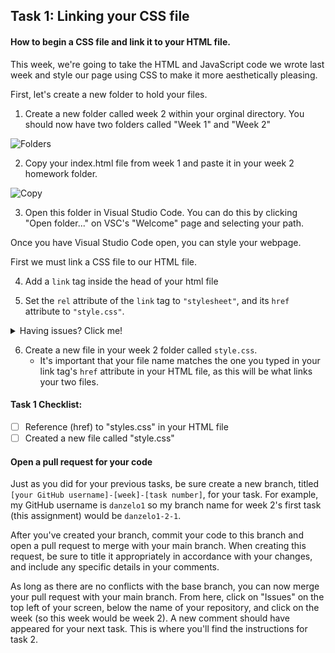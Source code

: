 ## Task 1: Linking your CSS file

#### How to begin a CSS file and link it to your HTML file.

This week, we're going to take the HTML and JavaScript code we wrote last week and style our page using CSS to make it more aesthetically pleasing.

First, let's create a new folder to hold your files.  

1. Create a new folder called week 2 within your orginal directory. You should now have two folders called "Week 1" and "Week 2"

![Folders](https://i.gyazo.com/65456175a2f8c6c419a9ed354439c77f.png)

2. Copy your index.html file from week 1 and paste it in your week 2 homework folder.

![Copy](https://i.gyazo.com/b2fa8ced536088a0ce51ffb0a9fc6409.gif)

3. Open this folder in Visual Studio Code.  You can do this by clicking "Open folder..." on VSC's "Welcome" page and selecting your path.

Once you have Visual Studio Code open, you can style your webpage.

First we must link a CSS file to our HTML file.  

4. Add a `link` tag inside the head of your html file

5. Set the `rel` attribute of the `link` tag to `"stylesheet"`, and its `href` attribute to `"style.css"`.

 <details><summary>Having issues? Click me!</summary>
<p>


```html
<link rel="stylesheet" href="styles.css"
```

</p>
</details>

6. Create a new file in your week 2 folder called `style.css`. 
   - It's important that your file name matches the one you typed in your link tag's `href` attribute in your HTML file, as this will be what links your two files.

#### Task 1 Checklist:
- [ ] Reference (href) to "styles.css" in your HTML file
- [ ] Created a new file called "style.css"

#### Open a pull request for your code

Just as you did for your previous tasks, be sure create a new branch, titled `[your GitHub username]-[week]-[task number]`, for your task.  For example, my GitHub username is `danzelo1` so my branch name for week 2's first task (this assignment) would be `danzelo1-2-1`.

After you've created your branch, commit your code to this branch and open a pull request to merge with your main branch.  When creating this request, be sure to title it appropriately in accordance with your changes, and include any specific details in your comments.

As long as there are no conflicts with the base branch, you can now merge your pull request with your main branch. From here, click on "Issues" on the top left of your screen, below the name of your repository, and click on the week (so this week would be week 2). A new comment should have appeared for your next task. This is where you'll find the instructions for task 2.


